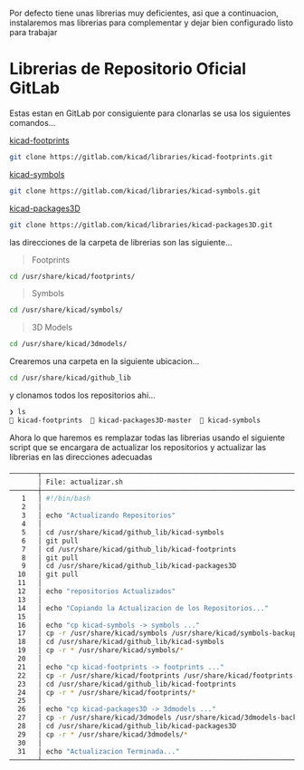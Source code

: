 Por defecto tiene unas librerias muy deficientes, asi que a continuacion, instalaremos mas librerias para complementar y dejar bien configurado listo para trabajar

# Librerias de Repositorio Oficial GitLab

Estas estan en GitLab por consiguiente para clonarlas se usa los siguientes comandos...

[kicad-footprints](https://gitlab.com/kicad/libraries/kicad-footprints/-/tree/master/)

```bash
git clone https://gitlab.com/kicad/libraries/kicad-footprints.git
```

[kicad-symbols](https://gitlab.com/kicad/libraries/kicad-symbols/-/tree/master/)

```bash
git clone https://gitlab.com/kicad/libraries/kicad-symbols.git
```

[kicad-packages3D](https://gitlab.com/kicad/libraries/kicad-packages3D/-/tree/master/)

```bash
git clone https://gitlab.com/kicad/libraries/kicad-packages3D.git
```

las direcciones de la carpeta de librerias son las siguiente...

> Footprints

```bash
cd /usr/share/kicad/footprints/
```

> Symbols

```bash
cd /usr/share/kicad/symbols/
```

> 3D Models

```bash
cd /usr/share/kicad/3dmodels/
```

Crearemos una carpeta en la siguiente ubicacion...

```bash
cd /usr/share/kicad/github_lib
```

y clonamos todos los repositorios ahi...

```bash
❯ ls
 kicad-footprints   kicad-packages3D-master   kicad-symbols
```

Ahora lo que haremos es remplazar todas las librerias usando el siguiente script que se encargara de actualizar los repositorios y actualizar las librerias en las direcciones adecuadas

```bash
───────┬──────────────────────────────────────────────────────────────────────────────
       │ File: actualizar.sh
───────┼──────────────────────────────────────────────────────────────────────────────
   1   │ #!/bin/bash
   2   │ 
   3   │ echo "Actualizando Repositorios"
   4   │ 
   5   │ cd /usr/share/kicad/github_lib/kicad-symbols
   6   │ git pull
   7   │ cd /usr/share/kicad/github_lib/kicad-footprints
   8   │ git pull
   9   │ cd /usr/share/kicad/github_lib/kicad-packages3D
  10   │ git pull
  11   │ 
  12   │ echo "repositorios Actualizados"
  13   │ 
  14   │ echo "Copiando la Actualizacion de los Repositorios..."
  15   │ 
  16   │ echo "cp kicad-symbols -> symbols ..."
  17   │ cp -r /usr/share/kicad/symbols /usr/share/kicad/symbols-backup
  18   │ cd /usr/share/kicad/github_lib/kicad-symbols
  19   │ cp -r * /usr/share/kicad/symbols/*
  20   │ 
  21   │ echo "cp kicad-footprints -> footprints ..."
  22   │ cp -r /usr/share/kicad/footprints /usr/share/kicad/footprints-backup
  23   │ cd /usr/share/kicad/github_lib/kicad-footprints
  24   │ cp -r * /usr/share/kicad/footprints/*
  25   │ 
  26   │ echo "cp kicad-packages3D -> 3dmodels ..."
  27   │ cp -r /usr/share/kicad/3dmodels /usr/share/kicad/3dmodels-backup
  28   │ cd /usr/share/kicad/github_lib/kicad-packages3D
  29   │ cp -r * /usr/share/kicad/3dmodels/*
  30   │ 
  31   │ echo "Actualizacion Terminada..."
───────┴──────────────────────────────────────────────────────────────────────────────

```
